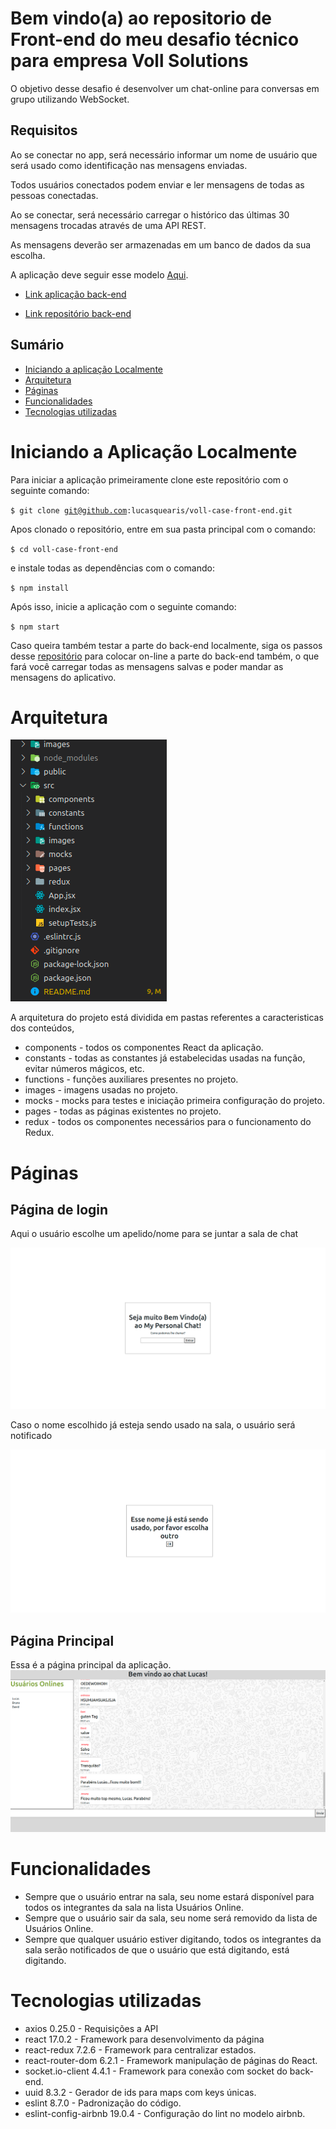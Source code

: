 # Bem vindo(a) ao repositorio de Front-end do meu desafio técnico para empresa Voll Solutions

O objetivo desse desafio é desenvolver um chat-online para conversas em grupo utilizando WebSocket.

## Requisitos

Ao se conectar no app, será necessário informar um nome de usuário que será usado como identificação nas mensagens enviadas.

Todos usuários conectados podem enviar e ler mensagens de todas as pessoas conectadas.

Ao se conectar, será necessário carregar o histórico das últimas 30 mensagens trocadas através de uma API REST.

As mensagens deverão ser armazenadas em um banco de dados da sua escolha.

A aplicação deve seguir esse modelo [Aqui](https://gfycat.com/webbedmisguidedhind).

- [Link aplicação back-end](https://lucasquearis-voll-solutions.herokuapp.com/messages)

- [Link repositório back-end](https://github.com/lucasquearis/voll-case-back-end)

## Sumário

- [Iniciando a aplicação Localmente](#initApp)
- [Arquitetura](#architecture)
- [Páginas](#pages)
- [Funcionalidades](#functionalities)
- [Tecnologias utilizadas](#technologies)

# <a name="initApp"></a> Iniciando a Aplicação Localmente

Para iniciar a aplicação primeiramente clone este repositório com o seguinte comando:

<code>$ git clone git@github.com:lucasquearis/voll-case-front-end.git </code>

Apos clonado o repositório, entre em sua pasta principal com o comando:

<code>$ cd voll-case-front-end</code>

 e instale todas as dependências com o comando:

<code>$ npm install </code>

Após isso, inicie a aplicação com o seguinte comando:

<code>$ npm start </code>

Caso queira também testar a parte do back-end localmente, siga os passos desse [repositório](https://github.com/lucasquearis/voll-case-back-end) para colocar on-line a parte do back-end também, o que fará você carregar todas as mensagens salvas e poder mandar as mensagens do aplicativo.

# <a name="architecture"></a> Arquitetura

![Imagem Arquitetura pastas](/images/arquitetura.png)

A arquitetura do projeto está dividida em pastas referentes a caracteristicas dos conteúdos,

- components - todos os componentes React da aplicação.
- constants - todas as constantes já estabelecidas usadas na função, evitar números mágicos, etc.
- functions - funções auxiliares presentes no projeto.
- images - imagens usadas no projeto.
- mocks - mocks para testes e iniciação primeira configuração do projeto.
- pages - todas as páginas existentes no projeto.
- redux - todos os componentes necessários para o funcionamento do Redux.

# <a name="pages"></a> Páginas

## Página de login

Aqui o usuário escolhe um apelido/nome para se juntar a sala de chat

![login](/images/login.png)

Caso o nome escolhido já esteja sendo usado na sala, o usuário será notificado

![Usuário já logado](/images/usuarioJaLogado.png)

## Página Principal

Essa é a página principal da aplicação.
![Login feito com sucesso](/images/paginaPrincipal.png)

# <a name="functionalities"></a> Funcionalidades

- Sempre que o usuário entrar na sala, seu nome estará disponível para todos os integrantes da sala na lista Usuários Online.
- Sempre que o usuário sair da sala, seu nome será removido da lista de Usuários Online.
- Sempre que qualquer usuário estiver digitando, todos os integrantes da sala serão notificados de que o usuário que está digitando, está digitando.

# <a name="technologies"></a> Tecnologias utilizadas

- axios 0.25.0 - Requisições a API
- react 17.0.2 - Framework para desenvolvimento da página
- react-redux 7.2.6 - Framework para centralizar estados.
- react-router-dom 6.2.1 - Framework manipulação de páginas do React.
- socket.io-client 4.4.1 - Framework para conexão com socket do back-end.
- uuid 8.3.2 - Gerador de ids para maps com keys únicas.
- eslint 8.7.0 - Padronização do código.
- eslint-config-airbnb 19.0.4 - Configuração do lint no modelo airbnb.
